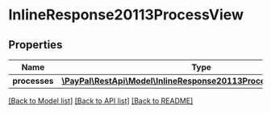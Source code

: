 # InlineResponse20113ProcessView

## Properties
Name | Type | Description | Notes
------------ | ------------- | ------------- | -------------
**processes** | [**\PayPal\RestApi\Model\InlineResponse20113ProcessViewProcesses[]**](InlineResponse20113ProcessViewProcesses.md) |  | [optional] 

[[Back to Model list]](../README.md#documentation-for-models) [[Back to API list]](../README.md#documentation-for-api-endpoints) [[Back to README]](../README.md)


